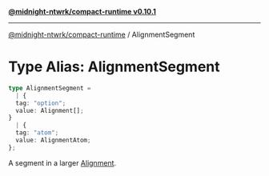 [**@midnight-ntwrk/compact-runtime v0.10.1**](../README.md)

***

[@midnight-ntwrk/compact-runtime](../globals.md) / AlignmentSegment

# Type Alias: AlignmentSegment

```ts
type AlignmentSegment = 
  | {
  tag: "option";
  value: Alignment[];
}
  | {
  tag: "atom";
  value: AlignmentAtom;
};
```

A segment in a larger [Alignment](Alignment.md).
